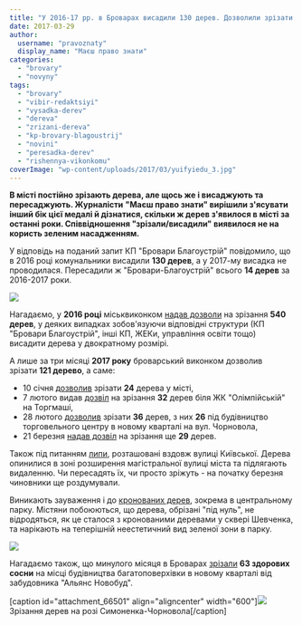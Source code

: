 ```yaml
---
title: "У 2016-17 рр. в Броварах висадили 130 дерев. Дозволили зрізати більше 660"
date: 2017-03-29
author: 
  username: "pravoznaty"
  display_name: "Маєш право знати"
categories: 
  - "brovary"
  - "novyny"
tags: 
  - "brovary"
  - "vibir-redaktsiyi"
  - "vysadka-derev"
  - "dereva"
  - "zrizani-dereva"
  - "kp-brovary-blagoustrij"
  - "novini"
  - "peresadka-derev"
  - "rishennya-vikonkomu"
coverImage: "wp-content/uploads/2017/03/yuifyiedu_3.jpg"
---
```


**В місті постійно зрізають дерева, але щось же і висаджують та пересаджують. Журналісти** **"Маєш право знати" вирішили з'ясувати інший бік цієї медалі й дізнатися, скільки ж дерев з'явилося в місті за останні роки. Співвідношення "зрізали/висадили" виявилося не на користь зеленим насадженням.**

У відповідь на поданий запит КП "Бровари Благоустрій" повідомило, що в 2016 році комунальники висадили **130 дерев**, а у 2017-му висадка не проводилася. Пересадили ж "Бровари-Благоустрій" всього **14 дерев** за 2016-2017 роки.

![](https://mpz.brovary.org/wp-content/uploads/2017/03/50FFB3DE-D9B6-4720-8F18-AB2F422C39A8-e1490733906455.jpg)

Нагадаємо, у **2016 році** міськвиконком [надав дозволи](https://brovary-rada.gov.ua/documents/?start=0&c=1&d=0&fd=29&fm=12&fy=2011&td=29&tm=3&ty=2017&dn=&s=%D0%B7%D0%B5%D0%BB%D0%B5%D0%BD%D0%B8%D1%85%20%D0%BD%D0%B0%D1%81%D0%B0%D0%B4%D0%B6%D0%B5%D0%BD%D1%8C&w=&o=DESC) на зрізання **540 дерев**, у деяких випадках зобов'язуючи відповідні структури (КП "Бровари Благоустрій", інші КП, ЖЕКи, управління освіти тощо) висадити дерева у двократному розмірі.

А лише за три місяці **2017 року** броварський виконком дозволив зрізати **121 дерево**, а саме:

- 10 січня [дозволив](https://brovary-rada.gov.ua/documents/26595.html) зрізати **24** дерева у місті,
- 7 лютого видав [дозвіл](https://mpz.brovary.org/bilya-zhk-olimpijskyj-na-torgmashi-zrizhut-bilshe-30-derev/) на зрізання **32** дерев біля ЖК "Олімпійській" на Торгмаші,
- 28 лютого [дозволив](https://mpz.brovary.org/vykonkom-nadav-dozvil-zrizaty-dereva-pid-budivnytstvo-torgovelnogo-tsentru/) зрізати **36** дерев, з них **26** під будівництво торговельного центру в новому кварталі на вул. Чорновола,
- 21 березня [надав дозвіл](https://mpz.brovary.org/vykonkom-nadav-dozvil-na-zrizannya-29-derev-u-brovarah/) на зрізання ще **29** дерев.

Також під питанням [липи](https://mpz.brovary.org/ostanni-lypy-vzdovzh-vulytsi-kyyivska-zrizhut-bo-yih-ne-mozhna-peresadyty/), розташовані вздовж вулиці Київської. Дерева опинилися в зоні розширення магістральної вулиці міста та підлягають видаленню. Чи пересадять їх, чи просто зріжуть - на початку березня чиновники ще роздумували.

Виникають зауваження і до [кронованих дерев](https://mpz.brovary.org/kudy-podilysya-zrizani-sosny-na-vul-symonenka-ta-navishho-obrizuyut-verby-u-parku-peremoga/), зокрема в центральному парку. Містяни побоюються, що дерева, обрізані "під нуль", не відродяться, як це сталося з кронованими деревами у сквері Шевченка, та нарікають на теперішній неестетичний вид зеленої зони в парку.

[![](https://mpz.brovary.org/wp-content/uploads/2017/02/SAM_9876.jpg)](https://mpz.brovary.org/wp-content/uploads/2017/02/SAM_9876.jpg)

Нагадаємо також, що минулого місяця в Броварах [зрізали](https://mpz.brovary.org/pid-nizh-63-sosny-ubyly-te-shho-davalo-zhyttya-foto/) **63 здорових сосни** на місці будівництва багатоповерхівки в новому кварталі від забудовника "Альянс Новобуд".

\[caption id="attachment\_66501" align="aligncenter" width="600"\][![](https://mpz.brovary.org/wp-content/uploads/2017/02/2-3.jpg)](https://mpz.brovary.org/wp-content/uploads/2017/02/2-3.jpg) Зрізання дерев на розі Симоненка-Чорновола\[/caption\]
